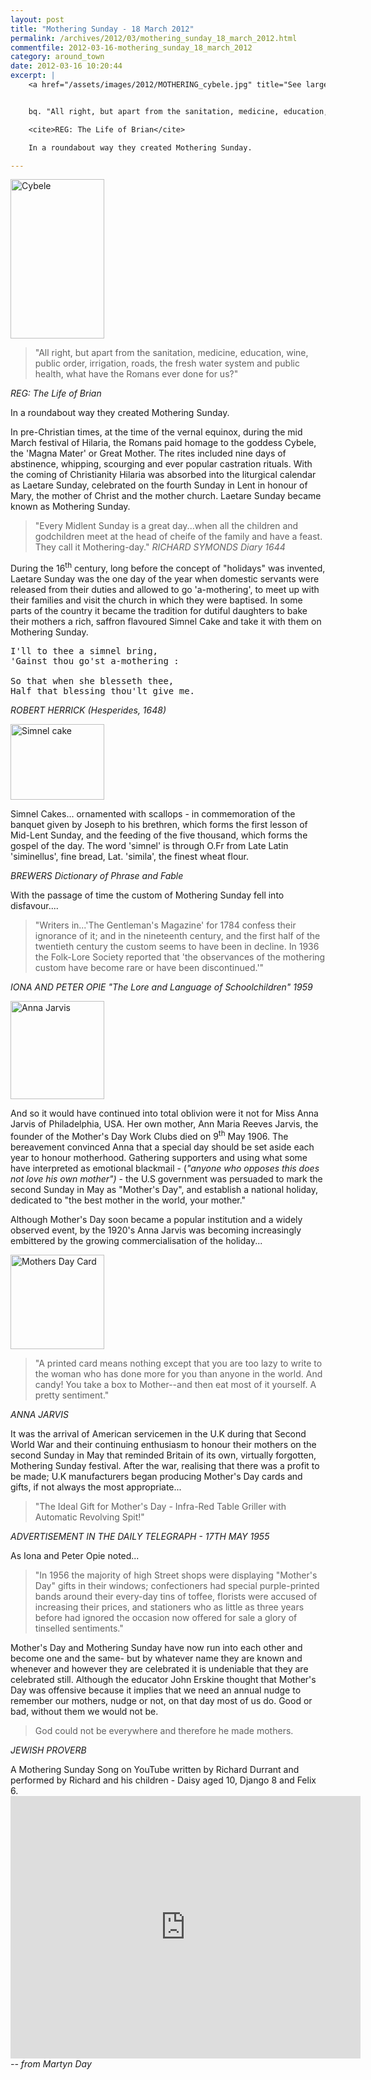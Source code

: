 ```yaml
---
layout: post
title: "Mothering Sunday - 18 March 2012"
permalink: /archives/2012/03/mothering_sunday_18_march_2012.html
commentfile: 2012-03-16-mothering_sunday_18_march_2012
category: around_town
date: 2012-03-16 10:20:44
excerpt: |
    <a href="/assets/images/2012/MOTHERING_cybele.jpg" title="See larger version of - Cybele"><img src="/assets/images/2012/MOTHERING_cybele_thumb.jpg" width="150" height="255" alt="Cybele" class="photo right" /></a>


    bq. "All right, but apart from the sanitation, medicine, education, wine, public order, irrigation, roads, the fresh water system and public health, what have the Romans ever done for us?"

    <cite>REG: The Life of Brian</cite>

    In a roundabout way they created Mothering Sunday.

---
```


<a href="/assets/images/2012/MOTHERING_cybele.jpg" title="See larger version of - Cybele"><img src="/assets/images/2012/MOTHERING_cybele_thumb.jpg" width="150" height="255" alt="Cybele" class="photo right" /></a>

> "All right, but apart from the sanitation, medicine, education, wine, public order, irrigation, roads, the fresh water system and public health, what have the Romans ever done for us?"

<cite>REG: The Life of Brian</cite>

In a roundabout way they created Mothering Sunday.

In pre-Christian times, at the time of the vernal equinox, during the mid March festival of Hilaria, the Romans paid homage to the goddess Cybele, the 'Magna Mater' or Great Mother. The rites included nine days of abstinence, whipping, scourging and ever popular castration rituals. With the coming of Christianity Hilaria was absorbed into the liturgical calendar as Laetare Sunday, celebrated on the fourth Sunday in Lent in honour of Mary, the mother of Christ and the mother church. Laetare Sunday became known as Mothering Sunday.

> "Every Midlent Sunday is a great day...when all the children and godchildren meet at the head of cheife of the family and have a feast. They call it Mothering-day."
> <cite>RICHARD SYMONDS Diary 1644</cite>

During the 16<sup>th</sup> century, long before the concept of "holidays" was invented, Laetare Sunday was the one day of the year when domestic servants were released from their duties and allowed to go 'a-mothering', to meet up with their families and visit the church in which they were baptised. In some parts of the country it became the tradition for dutiful daughters to bake their mothers a rich, saffron flavoured Simnel Cake and take it with them on Mothering Sunday.

<pre markdown="1" class="poem">
I'll to thee a simnel bring,
'Gainst thou go'st a-mothering :

So that when she blesseth thee,
Half that blessing thou'lt give me.
</pre>

<cite>ROBERT HERRICK (Hesperides, 1648)</cite>

<div markdown="1" class="box">
<a href="/assets/images/2012/MOTHERING_simnel-cake.jpg" title="See larger version of - Simnel cake"><img src="/assets/images/2012/MOTHERING_simnel-cake_thumb.jpg" width="150" height="121" alt="Simnel cake" class="left right" /></a>

Simnel Cakes... ornamented with scallops - in commemoration of the banquet given by Joseph to his brethren, which forms the first lesson of Mid-Lent Sunday, and the feeding of the five thousand, which forms the gospel of the day.
The word 'simnel' is through O.Fr from Late Latin 'siminellus', fine bread, Lat. 'simila', the finest wheat flour.

<cite>BREWERS Dictionary of Phrase and Fable</cite>

</div>
With the passage of time the custom of Mothering Sunday fell into disfavour....

> "Writers in...'The Gentleman's Magazine' for 1784 confess their ignorance of it; and in the nineteenth century, and the first half of the twentieth century the custom seems to have been in decline. In 1936 the Folk-Lore Society reported that 'the observances of the mothering custom have become rare or have been discontinued.'"

<cite>IONA AND PETER OPIE "The Lore and Language of Schoolchildren" 1959</cite>

<a href="/assets/images/2012/MOTHERING_anna-jarvis.jpg" title="See larger version of - Anna Jarvis"><img src="/assets/images/2012/MOTHERING_anna-jarvis_thumb.jpg" width="150" height="157" alt="Anna Jarvis" class="photo right" /></a>

And so it would have continued into total oblivion were it not for Miss Anna Jarvis of Philadelphia, USA. Her own mother, Ann Maria Reeves Jarvis, the founder of the Mother's Day Work Clubs died on 9<sup>th</sup> May 1906. The bereavement convinced Anna that a special day should be set aside each year to honour motherhood. Gathering supporters and using what some have interpreted as emotional blackmail - (<em>"anyone who opposes this does not love his own mother")</em> - the U.S government was persuaded to mark the second Sunday in May as "Mother's Day", and establish a national holiday, dedicated to "the best mother in the world, your mother."

Although Mother's Day soon became a popular institution and a widely observed event, by the 1920's Anna Jarvis was becoming increasingly embittered by the growing commercialisation of the holiday...

<a href="/assets/images/2012/MOTHERING_Mothers_Day_Card.jpg" title="See larger version of - Mothers Day Card"><img src="/assets/images/2012/MOTHERING_Mothers_Day_Card_thumb.jpg" width="150" height="151" alt="Mothers Day Card" class="photo right" /></a>

> "A printed card means nothing except that you are too lazy to write to the woman who has done more for you than anyone in the world. And candy! You take a box to Mother--and then eat most of it yourself. A pretty sentiment."

<cite>ANNA JARVIS</cite>

It was the arrival of American servicemen in the U.K during that Second World War and their continuing enthusiasm to honour their mothers on the second Sunday in May that reminded Britain of its own, virtually forgotten, Mothering Sunday festival. After the war, realising that there was a profit to be made; U.K manufacturers began producing Mother's Day cards and gifts, if not always the most appropriate...

> "The Ideal Gift for Mother's Day - Infra-Red Table Griller with Automatic Revolving Spit!"

<cite>ADVERTISEMENT IN THE DAILY TELEGRAPH - 17TH MAY 1955</cite>

As Iona and Peter Opie noted...

> "In 1956 the majority of high Street shops were displaying "Mother's Day" gifts in their windows; confectioners had special purple-printed bands around their every-day tins of toffee, florists were accused of increasing their prices, and stationers who as little as three years before had ignored the occasion now offered for sale a glory of tinselled sentiments."

Mother's Day and Mothering Sunday have now run into each other and become one and the same- but by whatever name they are known and whenever and however they are celebrated it is undeniable that they are celebrated still. Although the educator John Erskine thought that Mother's Day was offensive because it implies that we need an annual nudge to remember our mothers, nudge or not, on that day most of us do. Good or bad, without them we would not be.

> God could not be everywhere and therefore he made mothers.

<cite>JEWISH PROVERB</cite>

<div markdown="1" class="box">
A Mothering Sunday Song on YouTube written by Richard Durrant and performed by Richard and his children - Daisy aged 10, Django 8 and Felix 6.

<iframe width="560" height="420" src="https://www.youtube-nocookie.com/embed/HCiZYK1eTxg?rel=0" frameborder="0" allowfullscreen>
</iframe>
</div>
<cite>-- from Martyn Day</cite>

